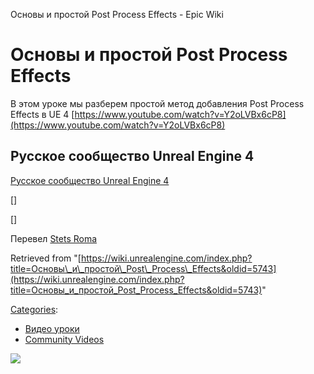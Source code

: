Основы и простой Post Process Effects - Epic Wiki                    

Основы и простой Post Process Effects
=====================================

  
В этом уроке мы разберем простой метод добавления Post Process Effects в UE 4 [https://www.youtube.com/watch?v=Y2oLVBx6cP8](https://www.youtube.com/watch?v=Y2oLVBx6cP8)

  

  

Русское сообщество Unreal Engine 4
----------------------------------

[Русское сообщество Unreal Engine 4](http://ue4.codengine.ru)

\[\]

\[\]

Перевел [Stets Roma](https://vk.com/stetsromagreenshamrock)

Retrieved from "[https://wiki.unrealengine.com/index.php?title=Основы\_и\_простой\_Post\_Process\_Effects&oldid=5743](https://wiki.unrealengine.com/index.php?title=Основы_и_простой_Post_Process_Effects&oldid=5743)"

[Categories](/Special:Categories "Special:Categories"):

*   [Видео уроки](/index.php?title=Category:%D0%92%D0%B8%D0%B4%D0%B5%D0%BE_%D1%83%D1%80%D0%BE%D0%BA%D0%B8&action=edit&redlink=1 "Category:Видео уроки (page does not exist)")
*   [Community Videos](/Category:Community_Videos "Category:Community Videos")

  ![](https://tracking.unrealengine.com/track.png)